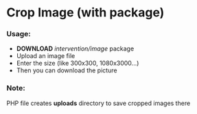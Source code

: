   <h1>Crop Image (with package)</h1>
  <h3>Usage:</h3>
  <ul>
      <li><b>DOWNLOAD</b> <i>intervention/image</i> package</li>
      <li>Upload an image file</li>
      <li>Enter the size (like 300x300, 1080x3000...) </li>
      <li>Then you can download the picture</li>
  </ul>
  <h3>
      Note:
  </h3>
  <p>PHP file creates <b>uploads</b> directory to save cropped images there</p>
